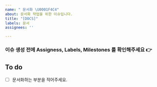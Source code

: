 ```yaml
---
name: " 문서화 \U0001F4C4"
about: 문서화 작업을 위한 이슈입니다.
title: "[DOCS]"
labels: 문서
assignees: ''

---
```


### 이슈 생성 전에 Assigness, Labels, Milestones 를 확인해주세요 👉

## To do
- [ ] 문서화하는 부분을 적어주세요.
